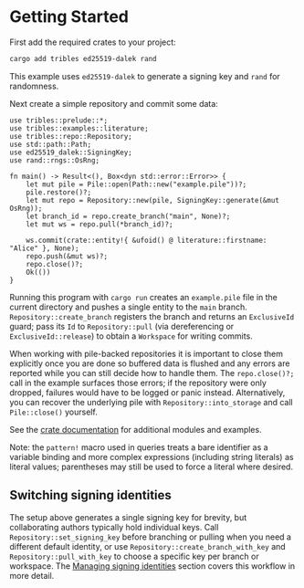 # Getting Started

First add the required crates to your project:

```bash
cargo add tribles ed25519-dalek rand
```

This example uses `ed25519-dalek` to generate a signing key and `rand` for randomness.

Next create a simple repository and commit some data:

```rust,ignore
use tribles::prelude::*;
use tribles::examples::literature;
use tribles::repo::Repository;
use std::path::Path;
use ed25519_dalek::SigningKey;
use rand::rngs::OsRng;

fn main() -> Result<(), Box<dyn std::error::Error>> {
    let mut pile = Pile::open(Path::new("example.pile"))?;
    pile.restore()?;
    let mut repo = Repository::new(pile, SigningKey::generate(&mut OsRng));
    let branch_id = repo.create_branch("main", None)?;
    let mut ws = repo.pull(*branch_id)?;

    ws.commit(crate::entity!{ &ufoid() @ literature::firstname: "Alice" }, None);
    repo.push(&mut ws)?;
    repo.close()?;
    Ok(())
}
```

Running this program with `cargo run` creates an `example.pile` file in the current
directory and pushes a single entity to the `main` branch. `Repository::create_branch`
registers the branch and returns an `ExclusiveId` guard; pass its `Id`
to `Repository::pull` (via dereferencing or `ExclusiveId::release`) to obtain a
`Workspace` for writing commits.

When working with pile-backed repositories it is important to close them
explicitly once you are done so buffered data is flushed and any errors are
reported while you can still decide how to handle them. The `repo.close()?;`
call in the example surfaces those errors; if the repository were only dropped,
failures would have to be logged or panic instead. Alternatively, you can
recover the underlying pile with `Repository::into_storage` and call
`Pile::close()` yourself.

See the [crate documentation](https://docs.rs/tribles/latest/tribles/) for
additional modules and examples.

Note: the `pattern!` macro used in queries treats a bare identifier as a
variable binding and more complex expressions (including string literals) as
literal values; parentheses may still be used to force a literal where desired.

## Switching signing identities

The setup above generates a single signing key for brevity, but collaborating
authors typically hold individual keys. Call `Repository::set_signing_key`
before branching or pulling when you need a different default identity, or use
`Repository::create_branch_with_key` and `Repository::pull_with_key` to choose a
specific key per branch or workspace. The [Managing signing identities](repository-workflows.html#managing-signing-identities)
section covers this workflow in more detail.
